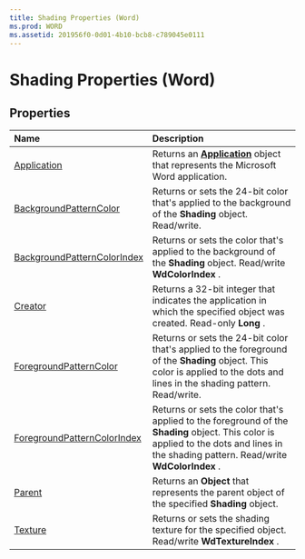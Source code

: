 ```yaml
---
title: Shading Properties (Word)
ms.prod: WORD
ms.assetid: 201956f0-0d01-4b10-bcb8-c789045e0111
---
```



# Shading Properties (Word)

## Properties



|**Name**|**Description**|
|:-----|:-----|
|[Application](shading-application-property-word.md)|Returns an  **[Application](application-object-word.md)** object that represents the Microsoft Word application.|
|[BackgroundPatternColor](shading-backgroundpatterncolor-property-word.md)|Returns or sets the 24-bit color that's applied to the background of the  **Shading** object. Read/write.|
|[BackgroundPatternColorIndex](shading-backgroundpatterncolorindex-property-word.md)|Returns or sets the color that's applied to the background of the  **Shading** object. Read/write **WdColorIndex** .|
|[Creator](shading-creator-property-word.md)|Returns a 32-bit integer that indicates the application in which the specified object was created. Read-only  **Long** .|
|[ForegroundPatternColor](shading-foregroundpatterncolor-property-word.md)|Returns or sets the 24-bit color that's applied to the foreground of the  **Shading** object. This color is applied to the dots and lines in the shading pattern. Read/write.|
|[ForegroundPatternColorIndex](shading-foregroundpatterncolorindex-property-word.md)|Returns or sets the color that's applied to the foreground of the  **Shading** object. This color is applied to the dots and lines in the shading pattern. Read/write **WdColorIndex** .|
|[Parent](shading-parent-property-word.md)|Returns an  **Object** that represents the parent object of the specified **Shading** object.|
|[Texture](shading-texture-property-word.md)|Returns or sets the shading texture for the specified object. Read/write  **WdTextureIndex** .|

